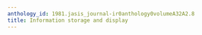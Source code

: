 ```yaml
---
anthology_id: 1981.jasis_journal-ir0anthology0volumeA32A2.8
title: Information storage and display
---
```

